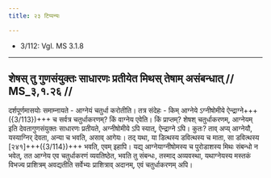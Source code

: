 ```yaml
---
title: २३ टिप्पन्यः

---
```

- 3/112: Vgl. MS 3.1.8

____________________________________________


## शेषस् तु गुणसंयुक्तः साधारणः प्रतीयेत मिथस् तेषाम् असंबन्धात् // MS_३,१.२६ //

दर्शपूर्णमासयोः समाम्नायते - आग्नेयं चतुर्धा करोतीति। तत्र संदेहः - किम् आग्नेये ऽग्नीषोमीये ऐन्द्राग्ने+++({3/113})+++ च सर्वत्र चतुर्धाकरणम्? किं वाग्नेय एवेति। किं प्राप्तम्? शेषश् चतुर्धाकरणम्, आग्नेयम् इति देवतागुणसंयुक्तः साधारणः प्रतीयते, अग्नीषोमीये ऽपि स्यात्, ऐन्द्राग्ने ऽपि। कुतः? ताव् अप्य् आग्नेयौ, यस्याग्निर् देवता, अन्या च भवति, असाव् आगेयः। तद् यथा, या डित्थस्य डवित्थस्य च माता, सा डवित्थस्य [२४१]+++({3/114})+++ भवति, एवम् इहापि। यद्य् आग्नेयाग्नीषोमस्य च पुरोडाशस्य मिथः संबन्धो न भवेत्, तत आग्नेय एव चतुर्धाकरणं व्यवतिष्ठेत, भवति तु संबन्धः, तस्माद् अव्यवस्था, यथाग्नेयस्य मस्तकं विभज्य प्राशित्रम् अवद्यतीति सर्वेभ्यः प्राशित्राव् अदानम्, एवं चतुर्धाकरणम् अपि।
